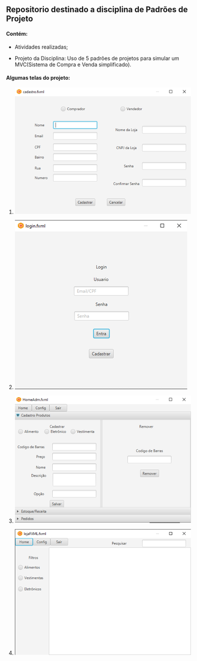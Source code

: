 ## Repositorio destinado a disciplina de Padrões de Projeto
#### Contém: 
* Atividades realizadas;

* Projeto da Disciplina: Uso de 5 padrões de projetos para simular um MVC(Sistema de Compra e Venda simplificado).

#### Algumas telas do projeto:


1. ![tela1](imagens/telaCadastro.png)


2. ![tela1](imagens/telaLogin.png)


3. ![tela1](imagens/telaHomeVendendor.png)



4. ![tela1](imagens/telaLoja.png)


